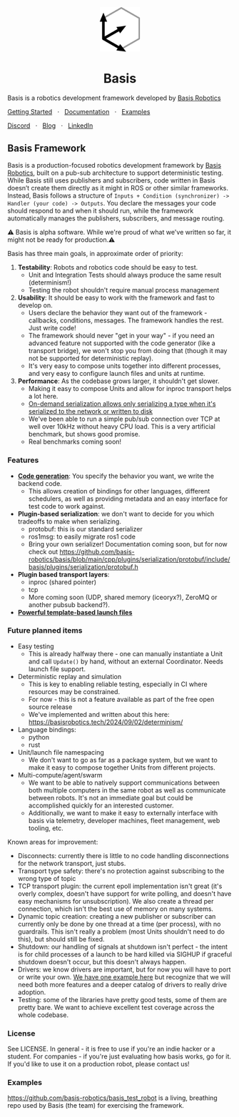 <p align="center">
  <a href="#">
    <img src="docs/bug light.svg" width="90" />
  </a>
</p>
<h1 align="center">
Basis
</h1>

Basis is a robotics development framework developed by [Basis Robotics](https://basisrobotics.tech/)

[Getting Started](https://docs.basisrobotics.tech/guide-getting-started/environment)
<span>&nbsp;&nbsp;·&nbsp;&nbsp;</span>
[Documentation](https://docs.basisrobotics.tech)
<span>&nbsp;&nbsp;·&nbsp;&nbsp;</span>
[Examples](https://github.com/basis-robotics/basis-examples)

[Discord](https://discord.gg/8bzvASNPZ8)
<span>&nbsp;&nbsp;·&nbsp;&nbsp;</span>
[Blog](https://basisrobotics.tech/blog/)
<span>&nbsp;&nbsp;·&nbsp;&nbsp;</span>
[LinkedIn](https://www.linkedin.com/company/basisrobotics/)

## Basis Framework

Basis is a production-focused robotics development framework by [Basis Robotics](https://basisrobotics.tech/), built on a pub-sub architecture to support deterministic testing. While Basis still uses publishers and subscribers, code written in Basis doesn’t create them directly as it might in ROS or other similar frameworks. Instead, Basis follows a structure of `Inputs + Condition (synchronizer) -> Handler (your code) -> Outputs`. You declare the messages your code should respond to and when it should run, while the framework automatically manages the publishers, subscribers, and message routing.

⚠️ Basis is alpha software. While we're proud of what we've written so far, it might not be ready for production.⚠️

Basis has three main goals, in approximate order of priority:

1. **Testability**: Robots and robotics code should be easy to test.
    - Unit and Integration Tests should always produce the same result (determinism!)
    - Testing the robot shouldn't require manual process management
2. **Usability**: It should be easy to work with the framework and fast to develop on.
    - Users declare the behavior they want out of the framework - callbacks, conditions, messages. The framework handles the rest. Just write code!
    - The framework should never "get in your way" - if you need an advanced feature not supported with the code generator (like a transport bridge), we won't stop you from doing that (though it may not be supported for deterministic replay).
    - It's very easy to compose units together into different processes, and very easy to configure launch files and units at runtime.
3. **Performance**: As the codebase grows larger, it shouldn't get slower.
    - Making it easy to compose Units and allow for inproc transport helps a lot here.
    - [On-demand serialization allows only serializing a type when it's serialized to the network or written to disk](https://github.com/basis-robotics/basis_test_robot/blob/main/unit/yuyv_to_rgb/yuyv_to_rgb.unit.yaml#L21)
    - We've been able to run a simple pub/sub connection over TCP at well over 10kHz without heavy CPU load. This is a very artificial benchmark, but shows good promise.
    - Real benchmarks coming soon!

### Features
- **[Code generation](https://docs.basisrobotics.tech/guide-tools/unit-yaml-schema)**: You specify the behavior you want, we write the backend code. 
    - This allows creation of bindings for other languages, different schedulers, as well as providing metadata and an easy interface for test code to work against.
- **Plugin-based serialization**: we don't want to decide for you which tradeoffs to make when serializing.
    - protobuf: this is our standard serializer
    - ros1msg: to easily migrate ros1 code
    - Bring your own serializer! Documentation coming soon, but for now check out https://github.com/basis-robotics/basis/blob/main/cpp/plugins/serialization/protobuf/include/basis/plugins/serialization/protobuf.h
- **Plugin based transport layers**:
    - inproc (shared pointer)
    - tcp
    - More coming soon (UDP, shared memory (iceoryx?), ZeroMQ or another pubsub backend?).
- **[Powerful template-based launch files](https://docs.basisrobotics.tech/guide-tools/launch-files)**

### Future planned items
- Easy testing
    - This is already halfway there - one can manually instantiate a Unit and call `Update()` by hand, without an external Coordinator. Needs launch file support.
- Deterministic replay and simulation
    - This is key to enabling reliable testing, especially in CI where resources may be constrained.
    - For now - this is not a feature available as part of the free open source release
    - We've implemented and written about this here: https://basisrobotics.tech/2024/09/02/determinism/
- Language bindings:
    - python
    - rust
- Unit/launch file namespacing
    - We don't want to go as far as a package system, but we want to make it easy to compose together Units from different projects.
- Multi-compute/agent/swarm
    - We want to be able to natively support communications between both multiple computers in the same robot as well as communicate between robots. It's not an immediate goal but could be accomplished quickly for an interested customer.
    - Additionally, we want to make it easy to externally interface with basis via telemetry, developer machines, fleet management, web tooling, etc.

Known areas for improvement:
- Disconnects: currently there is little to no code handling disconnections for the network transport, just stubs.
- Transport type safety: there's no protection against subscribing to the wrong type of topic
- TCP transport plugin: the current epoll implementation isn't great (it's overly complex, doesn't have support for write polling, and doesn't have easy mechanisms for unsubscription). We also create a thread per connection, which isn't the best use of memory on many systems.
- Dynamic topic creation: creating a new publisher or subscriber can currently only be done by one thread at a time (per process), with no guardrails. This isn't really a problem (most Units shouldn't need to do this), but should still be fixed.
- Shutdown: our handling of signals at shutdown isn't perfect - the intent is for child processes of a launch to be hard killed via SIGHUP if graceful shutdown doesn't occur, but this doesn't always happen.
- Drivers: we know drivers are important, but for now you will have to port or write your own. [We have one example here](https://github.com/basis-robotics/basis_test_robot/tree/main/unit/v4l2_camera_driver) but recognize that we will need both more features and a deeper catalog of drivers to really drive adoption.
- Testing: some of the libraries have pretty good tests, some of them are pretty bare. We want to achieve excellent test coverage across the whole codebase.

### License

See LICENSE. In general - it is free to use if you're an indie hacker or a student. For companies - if you're just evaluating how basis works, go for it. If you'd like to use it on a production robot, please contact us!

### Examples

https://github.com/basis-robotics/basis_test_robot is a living, breathing repo used by Basis (the team) for exercising the framework.

 
